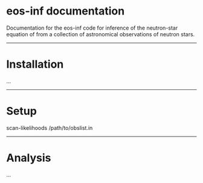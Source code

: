 # eos-inf documentation

Documentation for the eos-inf code for inference of the neutron-star equation of from a collection of astronomical observations of neutron stars.

---

# Installation

...


---

# Setup

scan-likelihoods /path/to/obslist.in

---

# Analysis

...
